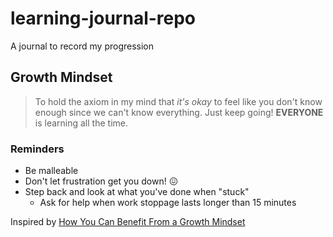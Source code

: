 # learning-journal-repo
A journal to record my progression

## Growth Mindset

>To hold the axiom in my mind that _it's okay_ to feel like you don't know enough since we can't know everything. Just keep going! **EVERYONE** is learning all the time.

### Reminders

- Be malleable
- Don't let frustration get you down! :confounded:
- Step back and look at what you've done when "stuck" 
  - Ask for help when work stoppage lasts longer than 15 minutes
  
Inspired by [How You Can Benefit From a Growth Mindset](https://www.atlassian.com/blog/inside-atlassian/growth-mindset)
